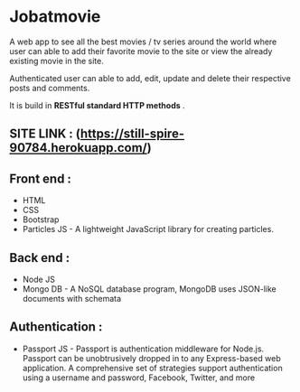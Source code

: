 # Jobatmovie
A web app to see all the best movies / tv series around the world where user can able to add their favorite movie to the site or view the already existing movie in the site.

Authenticated user can able to add, edit, update and delete their respective posts and comments.

It is build in **RESTful standard HTTP methods** .

## SITE LINK : (https://still-spire-90784.herokuapp.com/)
## Front end :
- HTML 
- CSS 
- Bootstrap 
- Particles JS - A lightweight JavaScript library for creating particles.

## Back end :
- Node JS 
- Mongo DB - A NoSQL database program, MongoDB uses JSON-like documents with schemata

## Authentication :
- Passport JS - Passport is authentication middleware for Node.js. Passport can be unobtrusively dropped in to any Express-based web application. A comprehensive set of strategies support authentication using a username and password, Facebook, Twitter, and more
